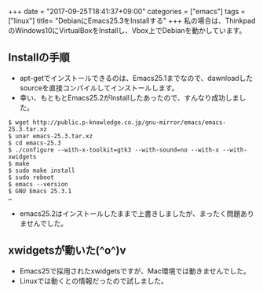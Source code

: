 +++
date = "2017-09-25T18:41:37+09:00"
categories = ["emacs"]
tags = ["linux"]
title= "DebianにEmacs25.3をInstallする"
+++
私の場合は、ThinkpadのWindows10にVirtualBoxをInstallし、Vbox上でDebianを動かしています。

## Installの手順
- apt-getでインストールできるのは、Emacs25.1までなので、dawnloadしたsourceを直接コンパイルしてインストールします。
- 幸い、もともとEmacs25.2がInstallしたあったので、すんなり成功しました。

```shell
$ wget http://public.p-knowledge.co.jp/gnu-mirror/emacs/emacs-25.3.tar.xz 
$ unar emacs-25.3.tar.xz
$ cd emacs-25.3
$ ./configure --with-x-toolkit=gtk3 --with-sound=no --with-x --with-xwidgets
$ make
$ sudo make install
$ sudo reboot 
$ emacs --version
$ GNU Emacs 25.3.1
…
```

- emacs25.2はインストールしたままで上書きしましたが、まったく問題ありませんでした。

## xwidgetsが動いた(^o^)v
- Emacs25で採用されたxwidgetsですが、Mac環境では動きませんでした。
- Linuxでは動くとの情報だったので試しました。


